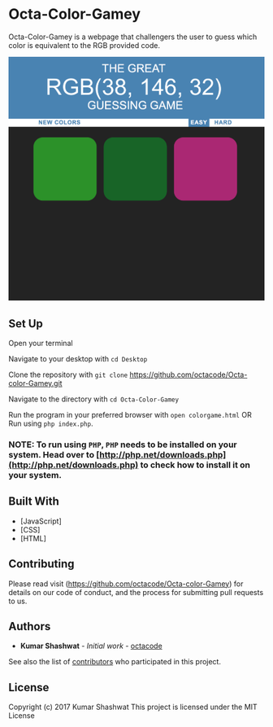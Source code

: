 # Octa-Color-Gamey

Octa-Color-Gamey is a webpage that challengers the user to guess which color is equivalent to the RGB provided code.

![screenshot](img/screenshot.png "Screenshot of Page")

## Set Up

Open your terminal

Navigate to your desktop with `cd Desktop`

Clone the repository with `git clone` https://github.com/octacode/Octa-color-Gamey.git

Navigate to the directory with `cd Octa-Color-Gamey`

Run the program in your preferred browser with `open colorgame.html`
OR
Run using `php index.php`.
### NOTE: To run using `PHP`, `PHP` needs to be installed on your system. Head over to [http://php.net/downloads.php](http://php.net/downloads.php) to check how to install it on your system.

## Built With

* [JavaScript]
* [CSS]
* [HTML]

## Contributing

Please read visit (https://github.com/octacode/Octa-color-Gamey) for details on our code of conduct, and the process for submitting pull requests to us.


## Authors

* **Kumar Shashwat** - *Initial work* - [octacode](https://github.com/octacode)

See also the list of [contributors](https://github.com/octacode/Octa-color-Gamey/graphs/contributors) who participated in this project.

## License

Copyright (c) 2017 Kumar Shashwat
This project is licensed under the MIT License
